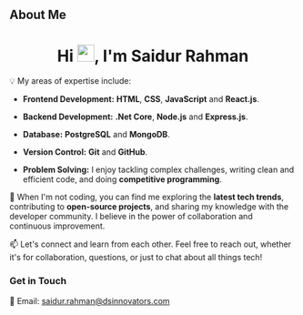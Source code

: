 ## About Me

<h1 align="center">Hi <img src="https://raw.githubusercontent.com/MartinHeinz/MartinHeinz/master/wave.gif" width="30px">, I'm Saidur Rahman</h1>

💡 My areas of expertise include:

- **Frontend Development:**  **HTML**, **CSS**, **JavaScript** and **React.js**.

- **Backend Development:** **.Net Core**, **Node.js** and **Express.js**.

- **Database:** **PostgreSQL** and **MongoDB**.

- **Version Control:** **Git** and **GitHub**.

- **Problem Solving:** I enjoy tackling complex challenges, writing clean and efficient code, and doing **competitive programming**.

🚀 When I'm not coding, you can find me exploring the **latest tech trends**, contributing to **open-source projects**, and sharing my knowledge with the developer community. I believe in the power of collaboration and continuous improvement.

📫 Let's connect and learn from each other. Feel free to reach out, whether it's for collaboration, questions, or just to chat about all things tech!

### Get in Touch

📧 Email: saidur.rahman@dsinnovators.com

